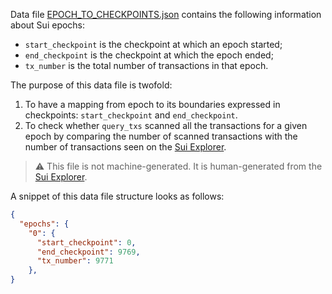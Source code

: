 Data file [EPOCH_TO_CHECKPOINTS.json](https://github.com/roman1e2f5p8s/sui-shared-object-density/blob/main/results/EPOCH_TO_CHECKPOINTS.json) 
contains the following information about Sui epochs:
- `start_checkpoint` is the checkpoint at which an epoch started;
- `end_checkpoint` is the checkpoint at which the epoch ended;
- `tx_number` is the total number of transactions in that epoch.

The purpose of this data file is twofold:
1. To have a mapping from epoch to its boundaries expressed in checkpoints:
 `start_checkpoint` and `end_checkpoint`.
2. To check whether `query_txs` scanned all the transactions for a given epoch
 by comparing the number of scanned transactions with the number of transactions seen
on the [Sui Explorer](https://suiexplorer.com/recent?tab=epochs&network=mainnet).

> :warning: This file is not machine-generated. It is human-generated from the 
[Sui Explorer](https://suiexplorer.com/recent?tab=epochs&network=mainnet).

A snippet of this data file structure looks as follows:
```json
{
  "epochs": {
    "0": {
      "start_checkpoint": 0,
      "end_checkpoint": 9769,
      "tx_number": 9771
    },
}
```
